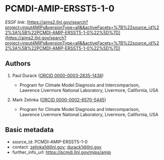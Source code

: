 # PCMDI-AMIP-ERSST5-1-0

*ESGF link*: [https://aims2.llnl.gov/search?project=input4MIPs&versionType=all&&activeFacets=%7B%22source_id%22%3A%5B%22PCMDI-AMIP-ERSST5-1-0%22%5D%7D](https://aims2.llnl.gov/search?project=input4MIPs&versionType=all&&activeFacets=%7B%22source_id%22%3A%5B%22PCMDI-AMIP-ERSST5-1-0%22%5D%7D)

## Authors

1. Paul Durack ([ORCID 0000-0003-2835-1438](https://orcid.org/0000-0003-2835-1438))
    - Program for Climate Model Diagnosis and Intercomparison, Lawrence Livermore National Laboratory, Livermore, California, USA

2. Mark Zelinka ([ORCID 0000-0002-6570-5445](https://orcid.org/0000-0002-6570-5445))
    - Program for Climate Model Diagnosis and Intercomparison, Lawrence Livermore National Laboratory, Livermore, California, USA


## Basic metadata

- source_id: PCMDI-AMIP-ERSST5-1-0
- contact: zelinka1@llnl.gov; durack1@llnl.gov
- further_info_url: https://pcmdi.llnl.gov/mips/amip